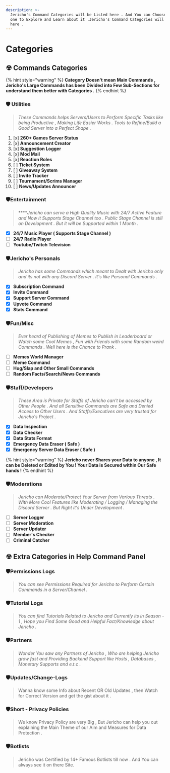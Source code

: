 ```yaml
---
description: >-
  Jericho's Command Categories will be Listed here . And You can Choose which
  one to Explore and Learn about it .Jericho's Command Categories will be Listed
  here .
---
```


# Categories

## ☢ Commands Categories

{% hint style="warning" %}
**Category Doesn't mean Main Commands , Jericho's Large Commands has been Divided into Few Sub-Sections for understand them better with Categories .**
{% endhint %}

###  🛡 Utilities

> _These Commands helps Servers/Users to Perform Specific Tasks like being Productive , Making Life Easier Works . Tools to Refine/Build a Good Server into a Perfect Shape ._

1. [x] **260+ Games Server Status**
2. [x] **Announcement Creator**
3. [x] **Suggestion Logger**
4. [x] **Mod Mail**
5. [x] **Reaction Roles**
6. [ ] **Ticket System**
7. [ ] **Giveaway System**
8. [ ] **Invite Tracker**
9. [ ] **Tournament/Scrims Manager**
10. [ ] **News/Updates Announcer**

### 🛡**Entertainment** 

> ****_Jericho can serve a High Quality Music with 24/7 Active Feature and Now it Supports Stage Channel too . Public Stage Channel is still on Development . But it will be Supported within 1 Month ._

* [x] **24/7 Music Player \( Supports Stage Channel \)**
* [ ] **24/7 Radio Player**
* [ ] **Youtube/Twitch Television**

### 🛡Jericho's Personals

> _Jericho has some Commands which meant to Dealt with Jericho only and its not with any Discord Server . It's like Personal Commands ._

* [x] **Subscription Command**
* [x] **Invite Command**
* [x] **Support Server Command**
* [x] **Upvote Command**
* [x] **Stats Command**

### 🛡Fun/Misc

> _Ever heard of Publishing of Memes to Publish in Leaderboard or Watch some Cool Memes , Fun with Friends with some Random weird Commands . Well here is the Chance to Prank ._

* [ ] **Memes World Manager**
* [ ] **Meme Command**
* [ ] **Hug/Slap and Other Small Commands**
* [ ] **Random Facts/Search/News Commands**

### 🛡Staff/Developers

> _These Area is Private for Staffs of Jericho can't be accessed by Other People . And all Sensitive Commands are Safe and Denied Access to Other Users . And Staffs/Executives are very trusted for Jericho's Project ._

* [x] **Data Inspection**
* [x] **Data Checker**
* [x] **Data Stats Format**
* [x] **Emergency Data Eraser \( Safe \)**
* [x] **Emergency Server Data Eraser \( Safe \)**

{% hint style="warning" %}
**Jericho never Shares your Data to anyone , It can be Deleted or Edited by You ! Your Data is Secured within Our Safe hands !**
{% endhint %}

### 🛡Moderations

> _Jericho can Moderate/Protect Your Server from Various Threats .  With More Cool Features like Moderating / Logging / Managing the Discord Server  . But Right it's Under Development ._

* [ ] **Server Logger**
* [ ] **Server Moderation**
* [ ] **Server Updater**
* [ ] **Member's Checker**
* [ ] **Criminal Catcher**

## ☢ Extra Categories in Help Command Panel

### 🛡Permissions Logs

> _You can see Permissions Required for Jericho to Perform Certain Commands in a Server/Channel ._

### 🛡Tutorial Logs

> _You can find Tutorials Related to Jericho and Currently its in Season - 1 , Hope you Find Some Good and Helpful Fact/Knowledge about Jericho ._

### 🛡Partners

> _Wonder You saw any Partners of Jericho , Who are helping Jericho grow fast and Providing Backend Support like Hosts , Databases , Monetary Supports and e.t.c ._

### 🛡Updates/Change-Logs

> Wanna know some Info about Recent OR Old Updates , then Watch for Correct Version and get the gist about it .

### 🛡Short - Privacy Policies

> We know Privacy Policy are very Big , But Jericho can help you out explaining the Main Theme of our Aim and Measures for Data Protection .

### 🛡Botlists

> Jericho was Certified by 14+ Famous Botlists till now . And You can always see it on there Site.

